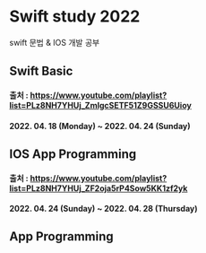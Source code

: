 # Swift study 2022
swift 문법 & IOS 개발 공부

## Swift Basic 
#### 출처 : https://www.youtube.com/playlist?list=PLz8NH7YHUj_ZmlgcSETF51Z9GSSU6Uioy
#### 2022. 04. 18 (Monday) ~ 2022. 04. 24 (Sunday)

## IOS App Programming
#### 출처 : https://www.youtube.com/playlist?list=PLz8NH7YHUj_ZF2oja5rP4Sow5KK1zf2yk
#### 2022. 04. 24 (Sunday) ~ 2022. 04. 28 (Thursday)

## App Programming
####
####
